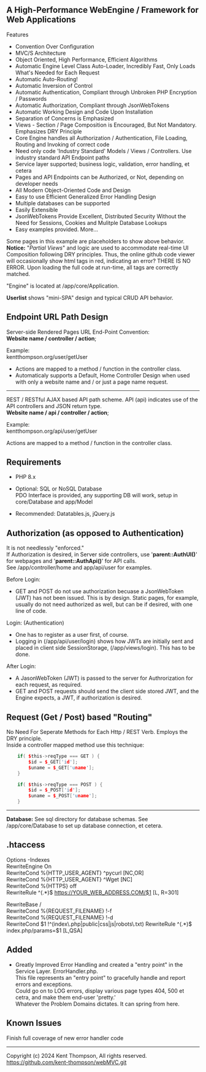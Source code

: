 A High-Performance WebEngine / Framework for Web Applications
------------
Features
+ Convention Over Configuration
+ MVC/S Architecture
+ Object Oriented, High Performance, Efficient Algorithms
+ Automatic Engine Level Class Auto-Loader, Incredibly Fast, Only Loads What's Needed for Each Request
+ Automatic Auto-Routing!
+ Automatic Inversion of Control
+ Automatic Authentication, Compliant through Unbroken PHP Encryption / Passwords
+ Automatic Authorization, Compliant through JsonWebTokens
+ Automatic Working Design and Code Upon Installation
+ Separation of Concerns is Emphasized
+ Views - Section / Page Composition is Encouraged, But Not Mandatory. Emphasizes DRY Principle
+ Core Engine handles all Authorization / Authentication, File Loading, Routing and Invoking of correct code
+ Need only code 'Industry Standard' Models / Views / Controllers. Use industry standard API Endpoint paths
+ Service layer supported; business logic, validation, error handling, et cetera
+ Pages and API Endpoints can be Authorized, or Not, depending on developer needs
+ All Modern Object-Oriented Code and Design
+ Easy to use Efficient Generalized Error Handling Design
+ Multiple databases can be supported
+ Easily Extensible
+ JsonWebTokens Provide Excellent, Distributed Security Without the Need for Sessions, Cookies and Mulitple Database Lookups
+ Easy examples provided. More...

Some pages in this example are placeholders to show above behavior.  
**Notice:** "*Partial Views*" and logic are used to accommodate real-time UI Composition following DRY principles. Thus, the online github code viewer will occasionally show html tags in red, indicating an error? THERE IS NO ERROR. Upon loading the full code at run-time, all tags are correctly matched.

"Engine" is located at /app/core/Application.

**Userlist** shows "mini-SPA" design and typical CRUD API behavior.

Endpoint URL Path Design
--
Server-side Rendered Pages URL End-Point Convention:  
**Website name / controller / action**;

Example:  
kentthompson.org/user/getUser

+ Actions are mapped to a method / function in the controller class.
+ Automaticaly supports a Default, Home Controller Design when used with only a website name and / or just a page name request.

---

REST / RESTful AJAX based API path scheme.  API (api) indicates use of the API controllers and JSON return type.  
**Website name  / api / controller / action**;

Example:  
kentthompson.org/api/user/getUser

Actions are mapped to a method / function in the controller class.  

Requirements
----
+ PHP 8.x

+ Optional:
SQL or NoSQL Database  
  PDO Interface is provided, any supporting DB will work, setup in core/Database and app/Model

+ Recommended:
Datatables.js,
jQuery.js

Authorization (as opposed to Authentication)
----
It is not needlessly "enforced."  
If Authorization is desired, in Server side controllers, use '**parent::AuthUI()**' for webpages and '**parent::AuthApi()**' for API calls.  
 See /app/controller/home and app/api/user for examples.

Before Login:
+ GET and POST do not use authorization becuase a JsonWebToken (JWT) has not been issued. This is by design. Static pages, for example, usually do not need authorized as well, but can be if desired, with one line of code.

Login: (Authentication)
+ One has to register as a user first, of course.
+ Logging in (/app/api/user/login) shows how JWTs are initially sent and placed in  client side SessionStorage, (/app/views/login). This has to be done.

After Login:
+ A JasonWebToken (JWT) is passed to the server for Authrorization for each request, as required.
+ GET and POST requests should send the client side stored JWT, and the Engine expects, a JWT, if authorization is desired.

Request (Get / Post) based "Routing"
----
No Need For Seperate Methods for Each Http / REST Verb. Employs the DRY principle.  
Inside a controller mapped method use this technique:
```c++
    if( $this->reqType === GET ) {
        $id = $_GET['id'];
        $uname = $_GET['uname'];
    }

    if( $this->reqType === POST ) {
        $id = $_POST['id'];
        $uname = $_POST['uname'];
    }
```
----

**Database:**  See sql directory for database schemas. See /app/core/Database to set up database connection, et cetera.

.htaccess
----

Options -Indexes  
RewriteEngine On  
RewriteCond %{HTTP_USER_AGENT} ^pycurl [NC,OR]  
RewriteCond %{HTTP_USER_AGENT} ^Wget [NC]  
RewriteCond %{HTTPS} off  
RewriteRule ^(.*)$ https://YOUR_WEB_ADDRESS.COM/$1 [L, R=301]  

RewriteBase /  
RewriteCond %{REQUEST_FILENAME} !-f  
RewriteCond %{REQUEST_FILENAME} !-d  
RewriteCond $1 !^(index\.php|public|css|js|robots\.txt)  
RewriteRule ^(.*)$ index.php/params=$1 [L,QSA]  

Added
----

+ Greatly Improved Error Handling and created a "entry point" in the Service Layer. ErrorHandler.php.  
This file represents an "entry point" to gracefully handle and report errors and exceptions.  
Could go on to LOG errors, display various page types 404, 500 et cetra, and make them end-user 'pretty.'  
Whatever the Problem Domains dictates. It can spring from here.

Known Issues
----

Finish full coverage of new error handler code

---

Copyright (c) 2024 Kent Thompson, All rights reserved.  
https://github.com/kent-thompson/webMVC.git